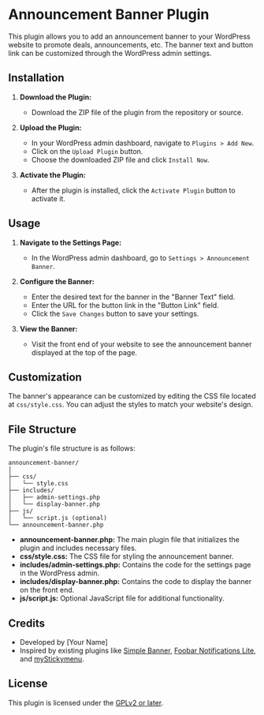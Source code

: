 # Announcement Banner Plugin

This plugin allows you to add an announcement banner to your WordPress website to promote deals, announcements, etc. The banner text and button link can be customized through the WordPress admin settings.

## Installation

1. **Download the Plugin:**
   - Download the ZIP file of the plugin from the repository or source.

2. **Upload the Plugin:**
   - In your WordPress admin dashboard, navigate to `Plugins > Add New`.
   - Click on the `Upload Plugin` button.
   - Choose the downloaded ZIP file and click `Install Now`.

3. **Activate the Plugin:**
   - After the plugin is installed, click the `Activate Plugin` button to activate it.

## Usage

1. **Navigate to the Settings Page:**
   - In the WordPress admin dashboard, go to `Settings > Announcement Banner`.

2. **Configure the Banner:**
   - Enter the desired text for the banner in the "Banner Text" field.
   - Enter the URL for the button link in the "Button Link" field.
   - Click the `Save Changes` button to save your settings.

3. **View the Banner:**
   - Visit the front end of your website to see the announcement banner displayed at the top of the page.

## Customization

The banner's appearance can be customized by editing the CSS file located at `css/style.css`. You can adjust the styles to match your website's design.

## File Structure

The plugin's file structure is as follows:

```
announcement-banner/
│
├── css/
│   └── style.css
├── includes/
│   ├── admin-settings.php
│   └── display-banner.php
├── js/
│   └── script.js (optional)
└── announcement-banner.php
```

- **announcement-banner.php:** The main plugin file that initializes the plugin and includes necessary files.
- **css/style.css:** The CSS file for styling the announcement banner.
- **includes/admin-settings.php:** Contains the code for the settings page in the WordPress admin.
- **includes/display-banner.php:** Contains the code to display the banner on the front end.
- **js/script.js:** Optional JavaScript file for additional functionality.

## Credits

- Developed by [Your Name]
- Inspired by existing plugins like [Simple Banner](https://wordpress.org/plugins/simple-banner/), [Foobar Notifications Lite](https://wordpress.org/plugins/foobar-notifications-lite/), and [myStickymenu](https://wordpress.org/plugins/mystickymenu/).

## License

This plugin is licensed under the [GPLv2 or later](https://www.gnu.org/licenses/gpl-2.0.html).